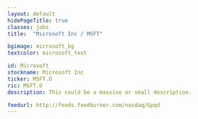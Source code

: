 ```yaml
---
layout: default
hidePageTitle: true
classes: jobs
title:  "Microsoft Inc / MSFT"

bgimage: microsoft_bg
textcolor: microsoft_text

id: Microsoft
stockname: Microsoft Inc
ticker: MSFT.O
ric: MSFT.O
description: This could be a massive or small description.

feedurl: http://feeds.feedburner.com/nasdaq/Gpqd
---
```

